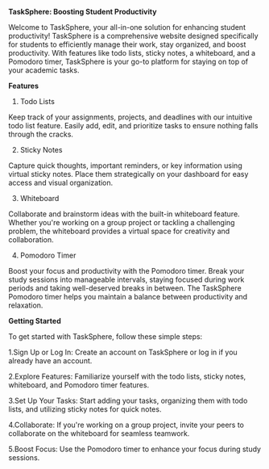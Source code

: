 **TaskSphere: Boosting Student Productivity**


Welcome to TaskSphere, your all-in-one solution for enhancing student productivity! TaskSphere is a comprehensive website designed specifically for students to efficiently manage their work, stay organized, and boost productivity. With features like todo lists, sticky notes, a whiteboard, and a Pomodoro timer, TaskSphere is your go-to platform for staying on top of your academic tasks.

**Features**

1. Todo Lists

Keep track of your assignments, projects, and deadlines with our intuitive todo list feature. Easily add, edit, and prioritize tasks to ensure nothing falls through the cracks.

2. Sticky Notes

Capture quick thoughts, important reminders, or key information using virtual sticky notes. Place them strategically on your dashboard for easy access and visual organization.

3. Whiteboard

Collaborate and brainstorm ideas with the built-in whiteboard feature. Whether you're working on a group project or tackling a challenging problem, the whiteboard provides a virtual space for creativity and collaboration.

4. Pomodoro Timer

Boost your focus and productivity with the Pomodoro timer. Break your study sessions into manageable intervals, staying focused during work periods and taking well-deserved breaks in between. The TaskSphere Pomodoro timer helps you maintain a balance between productivity and relaxation.

**Getting Started**

To get started with TaskSphere, follow these simple steps:

1.Sign Up or Log In: Create an account on TaskSphere or log in if you already have an account.

2.Explore Features: Familiarize yourself with the todo lists, sticky notes, whiteboard, and Pomodoro timer features.

3.Set Up Your Tasks: Start adding your tasks, organizing them with todo lists, and utilizing sticky notes for quick notes.

4.Collaborate: If you're working on a group project, invite your peers to collaborate on the whiteboard for seamless teamwork.

5.Boost Focus: Use the Pomodoro timer to enhance your focus during study sessions.
